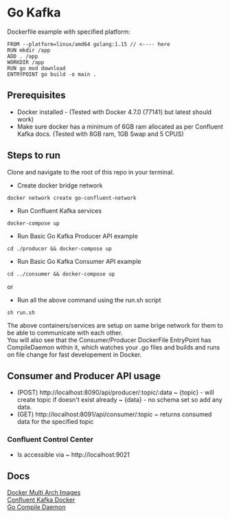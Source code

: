 # Go Kafka

Dockerfile example with specified platform:
```
FROM --platform=linux/amd64 golang:1.15 // <---- here
RUN mkdir /app
ADD . /app
WORKDIR /app
RUN go mod download
ENTRYPOINT go build -o main .
```

## Prerequisites

- Docker installed - (Tested with Docker 4.7.0 (77141) but latest should work)
- Make sure docker has a minimum of 6GB ram allocated as per Confluent Kafka docs. (Tested with 8GB ram, 1GB Swap and 5 CPUS)

## Steps to run

Clone and navigate to the root of this repo in your terminal.

- Create docker bridge network
```
docker network create go-confluent-network
```

- Run Confluent Kafka services
```
docker-compose up
```

- Run Basic Go Kafka Producer API example
```
cd ./producer && docker-compose up
```

- Run Basic Go Kafka Consumer API example
```
cd ../consumer && docker-compose up
```
or
- Run all the above command using the run.sh script
```
sh run.sh
```
The above containers/services are setup on same brige network for them to be able to communicate with each other.<br />
You will also see that the Consumer/Producer DockerFile EntryPoint has CompileDaemon within it, which watches your .go files and builds and runs on file change for fast developement in Docker.

## Consumer and Producer API usage

- (POST) http://localhost:8090/api/producer/:topic/:data ~ {topic} - will create topic if doesn't exist already ~ {data} - no schema set so add any data.
- (GET) http://localhost:8091/api/consumer/:topic ~ returns consumed data for the specified topic

### Confluent Control Center
- Is accessible via  ~ http://localhost:9021


## Docs

[Docker Multi Arch Images](https://www.docker.com/blog/multi-arch-images/tested)<br />
[Confluent Kafka Docker](https://docs.confluent.io/platform/current/quickstart/ce-docker-quickstart.html)<br />
[Go Compile Daemon](https://github.com/githubnemo/CompileDaemon)

